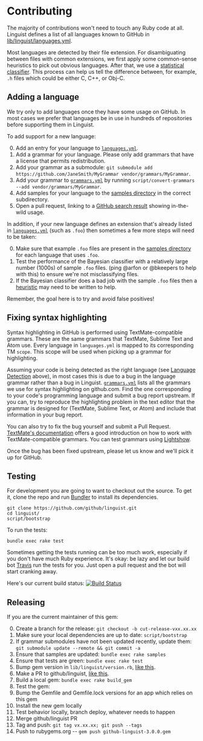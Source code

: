 # Contributing

The majority of contributions won't need to touch any Ruby code at all. Linguist defines a list of all languages known to GitHub in [lib/linguist/languages.yml](https://github.com/github/linguist/blob/master/lib/linguist/languages.yml).

Most languages are detected by their file extension. For disambiguating between files with common extensions, we first apply some common-sense heuristics to pick out obvious languages. After that, we use a [statistical classifier](https://github.com/github/linguist/blob/master/lib/linguist/classifier.rb). This process can help us tell the difference between, for example, `.h` files which could be either C, C++, or Obj-C.

## Adding a language

We try only to add languages once they have some usage on GitHub. In most cases we prefer that languages be in use in hundreds of repositories before supporting them in Linguist.

To add support for a new language:

0. Add an entry for your language to [`languages.yml`][languages].
0. Add a grammar for your language. Please only add grammars that have a license that permits redistribution.
  0. Add your grammar as a submodule: `git submodule add https://github.com/JaneSmith/MyGrammar vendor/grammars/MyGrammar`.
  0. Add your grammar to [`grammars.yml`][grammars] by running `script/convert-grammars --add vendor/grammars/MyGrammar`.
0. Add samples for your language to the [samples directory][samples] in the correct subdirectory.
0. Open a pull request, linking to a [GitHub search result](https://github.com/search?utf8=%E2%9C%93&q=extension%3Aboot+NOT+nothack&type=Code&ref=searchresults) showing in-the-wild usage.

In addition, if your new language defines an extension that's already listed in [`languages.yml`][languages] (such as `.foo`) then sometimes a few more steps will need to be taken:

0. Make sure that example `.foo` files are present in the [samples directory][samples] for each language that uses `.foo`.
0. Test the performance of the Bayesian classifier with a relatively large number (1000s) of sample `.foo` files. (ping @arfon or @bkeepers to help with this) to ensure we're not misclassifying files.
0. If the Bayesian classifier does a bad job with the sample `.foo` files then a [heuristic](https://github.com/github/linguist/blob/master/lib/linguist/heuristics.rb) may need to be written to help.

Remember, the goal here is to try and avoid false positives!

## Fixing syntax highlighting

Syntax highlighting in GitHub is performed using TextMate-compatible grammars. These are the same grammars that TextMate, Sublime Text and Atom use. Every language in `languages.yml` is mapped to its corresponding TM `scope`. This scope will be used when picking up a grammar for highlighting.

Assuming your code is being detected as the right language (see [Language Detection](#language-detection) above), in most cases this is due to a bug in the language grammar rather than a bug in Linguist. [`grammars.yml`][grammars] lists all the grammars we use for syntax highlighting on github.com. Find the one corresponding to your code's programming language and submit a bug report upstream. If you can, try to reproduce the highlighting problem in the text editor that the grammar is designed for (TextMate, Sublime Text, or Atom) and include that information in your bug report.

You can also try to fix the bug yourself and submit a Pull Request. [TextMate's documentation](http://manual.macromates.com/en/language_grammars) offers a good introduction on how to work with TextMate-compatible grammars. You can test grammars using [Lightshow](https://lightshow.githubapp.com).

Once the bug has been fixed upstream, please let us know and we'll pick it up for GitHub.

## Testing

For development you are going to want to checkout out the source. To get it, clone the repo and run [Bundler](http://gembundler.com/) to install its dependencies.

    git clone https://github.com/github/linguist.git
    cd linguist/
    script/bootstrap

To run the tests:

    bundle exec rake test

Sometimes getting the tests running can be too much work, especially if you don't have much Ruby experience. It's okay: be lazy and let our build bot [Travis](http://travis-ci.org/#!/github/linguist) run the tests for you. Just open a pull request and the bot will start cranking away.

Here's our current build status: [![Build Status](https://secure.travis-ci.org/github/linguist.png?branch=master)](http://travis-ci.org/github/linguist)

## Releasing

If you are the current maintainer of this gem:

0. Create a branch for the release: `git checkout -b cut-release-vxx.xx.xx`
0. Make sure your local dependencies are up to date: `script/bootstrap`
0. If grammar submodules have not been updated recently, update them: `git submodule update --remote && git commit -a`
0. Ensure that samples are updated: `bundle exec rake samples`
0. Ensure that tests are green: `bundle exec rake test`
0. Bump gem version in `lib/linguist/version.rb`, [like this](https://github.com/github/linguist/commit/8d2ea90a5ba3b2fe6e1508b7155aa4632eea2985).
0. Make a PR to github/linguist, [like this](https://github.com/github/linguist/pull/1238).
0. Build a local gem: `bundle exec rake build_gem`
0. Test the gem:
  0. Bump the Gemfile and Gemfile.lock versions for an app which relies on this gem
  0. Install the new gem locally
  0. Test behavior locally, branch deploy, whatever needs to happen
0. Merge github/linguist PR
0. Tag and push: `git tag vx.xx.xx; git push --tags`
0. Push to rubygems.org -- `gem push github-linguist-3.0.0.gem`

[grammars]: /grammars.yml
[languages]: /lib/linguist/languages.yml
[samples]: /samples
[new-issue]: https://github.com/github/linguist/issues/new
